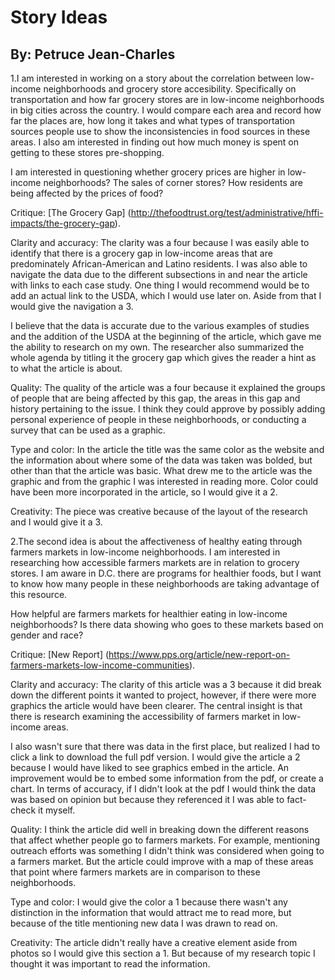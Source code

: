 # Story Ideas

## By: Petruce Jean-Charles

1.I am interested in working on a story about the correlation between low-income neighborhoods and grocery store accesibility. Specifically on transportation and how far  grocery stores are in low-income neighborhoods in big cities across the country. I would compare each area and record how far the places are, how long it takes and what types of transportation sources people use to show the inconsistencies in food sources in these areas. I also am interested in finding out how much money is spent on getting to these stores pre-shopping. 

I am interested in questioning whether grocery prices are higher in low-income neighborhoods? The sales of corner stores? How residents are being affected by the prices of food?

Critique: [The Grocery Gap] (http://thefoodtrust.org/test/administrative/hffi-impacts/the-grocery-gap). 

Clarity and accuracy: The clarity was a four because I was easily able to identify that there is a grocery gap in low-income areas that are predominately African-American and Latino residents. I was also able to navigate the data due to the different subsections in and near the article with links to each case study. One thing I would recommend would be to add an actual link to the USDA, which I would use later on. Aside from that I would give the navigation a 3.

I believe that the data is accurate due to the various examples of studies and the addition of the USDA at the beginning of the article, which gave me the ability to research on my own. The researcher also summarized the whole agenda by titling it the grocery gap which gives the reader a hint as to what the article is about.

Quality: The quality of the article was a four because it explained the groups of people that are being affected by this gap, the areas in this gap and history pertaining to the issue. I think they could approve by possibly adding personal experience of people in these neighborhoods, or conducting a survey that can be used as a graphic.

Type and color: In the article the title was the same color as the website and the information about where some of the data was taken was bolded, but other than that the article was basic. What drew me to the article was the graphic and from the graphic I was interested in reading more. Color could have been more incorporated in the article, so I would give it a 2.

Creativity: The piece was creative because of the layout of the research and I would give it a 3.

2.The second idea is about the affectiveness of healthy eating through farmers markets in low-income neighborhoods. I am interested in researching how accessible farmers markets are in relation to grocery stores. I am aware in D.C. there are programs for healthier foods, but I want to know how many people in these neighborhoods are taking advantage of this resource.

How helpful are farmers markets for healthier eating in low-income neighborhoods? Is there data showing who goes to these markets based on gender and race?

Critique: [New Report] (https://www.pps.org/article/new-report-on-farmers-markets-low-income-communities).

Clarity and accuracy: The clarity of this article was a 3 because it did break down the different points it wanted to project, however, if there were more graphics the article would have been clearer. The central insight is that there is research examining the accessibility of farmers market in low-income areas. 

I also wasn't sure that there was data in the first place, but realized I had to click a link to download the full pdf version. I would give the article a 2 because I would have liked to see graphics embed in the article. An improvement would be to embed some information from the pdf, or create a chart. In terms of accuracy, if I didn't look at the pdf I would think the data was based on opinion but because they referenced it I was able to fact-check it myself. 

Quality: I think the article did well in breaking down the different reasons that affect whether people go to farmers markets. For example, mentioning outreach efforts was something I didn't think was considered when going to a farmers market. But the article could improve with a map of these areas that point where farmers markets are in comparison to these neighborhoods.

Type and color: I would give the color a 1 because there wasn't any distinction in the information that would attract me to read more, but because of the title mentioning new data I was drawn to read on. 

Creativity: The article didn't really have a creative element aside from photos so I would give this section a 1. But because of my research topic I thought it was important to read the information.
